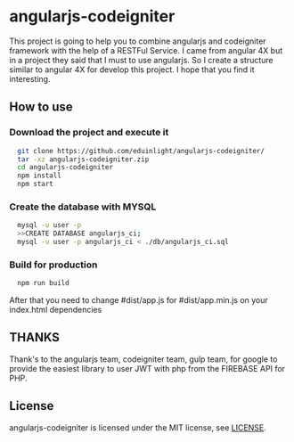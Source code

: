 # angularjs-codeigniter
This project is going to help you to combine angularjs and codeigniter framework with the help of a RESTFul Service. I came from angular 4X but in a project they said that I must to use angularjs. So I create a structure similar to angular 4X for develop this project. I hope that you find it interesting.

## How to use

### Download the project and execute it

```bash
  git clone https://github.com/eduinlight/angularjs-codeigniter/
  tar -xz angularjs-codeigniter.zip
  cd angularjs-codeigniter
  npm install
  npm start
```

### Create the database with MYSQL

```bash
  mysql -u user -p
  >>CREATE DATABASE angularjs_ci;
  mysql -u user -p angularjs_ci < ./db/angularjs_ci.sql
```

### Build for production

```bash
  npm run build
```

After that you need to change #dist/app.js for #dist/app.min.js on your index.html dependencies

## THANKS

Thank's to the angularjs team, codeigniter team, gulp team, for google to provide the easiest library to user JWT with php from the FIREBASE API for PHP.

## License

angularjs-codeigniter is licensed under the MIT license, see
[LICENSE](https://github.com/eduinlight/angularjs-codeigniter/blob/master/LICENSE).
